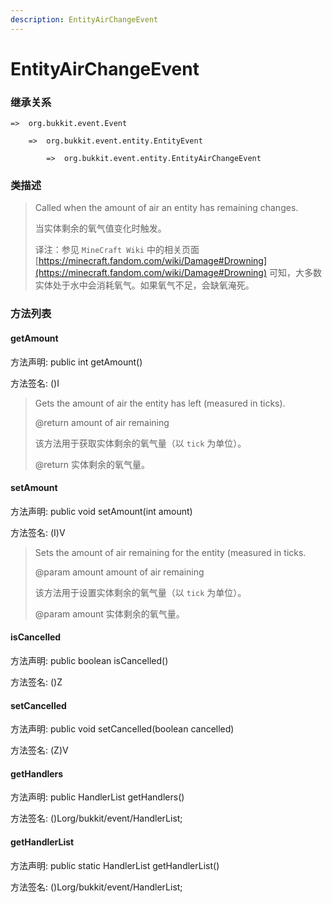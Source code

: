 ```yaml
---
description: EntityAirChangeEvent
---
```


# EntityAirChangeEvent

### 继承关系

    =>  org.bukkit.event.Event

        =>  org.bukkit.event.entity.EntityEvent

            =>  org.bukkit.event.entity.EntityAirChangeEvent

### 类描述

> Called when the amount of air an entity has remaining changes.
>
> 当实体剩余的氧气值变化时触发。
>
> 译注：参见 `MineCraft Wiki` 中的相关页面 [https://minecraft.fandom.com/wiki/Damage#Drowning](https://minecraft.fandom.com/wiki/Damage#Drowning) 可知，大多数实体处于水中会消耗氧气。如果氧气不足，会缺氧淹死。

### 方法列表

#### getAmount

方法声明: public int getAmount()

方法签名: ()I

> Gets the amount of air the entity has left (measured in ticks).
>
> @return amount of air remaining
>
> 该方法用于获取实体剩余的氧气量（以 `tick` 为单位）。
>
> @return 实体剩余的氧气量。

#### setAmount

方法声明: public void setAmount(int amount)

方法签名: (I)V

> Sets the amount of air remaining for the entity (measured in ticks.
>
> @param amount amount of air remaining
>
> 该方法用于设置实体剩余的氧气量（以 `tick` 为单位）。
>
> @param amount 实体剩余的氧气量。

#### isCancelled

方法声明: public boolean isCancelled()

方法签名: ()Z

#### setCancelled

方法声明: public void setCancelled(boolean cancelled)

方法签名: (Z)V

#### getHandlers

方法声明: public HandlerList getHandlers()

方法签名: ()Lorg/bukkit/event/HandlerList;

#### getHandlerList

方法声明: public static HandlerList getHandlerList()

方法签名: ()Lorg/bukkit/event/HandlerList;